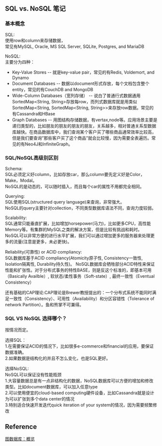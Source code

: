 ## SQL vs. NoSQL 笔记

### 基本概念

SQL:    
使用row和column来存储数据，  
常见有MySQL, Oracle, MS SQL Server, SQLite, Postgres, and MariaDB  

NoSQL:  
主要分为四种：  
* Key-Value Stores -- 就是key-value pair，常见的有Redis, Voldemort, and Dynamo  
* Document Databases -- 数据以document形式存放，每个文档包含整个entity，常见的有CouchDB and MongoDB  
* Wide-Column Databases（宽列存储） -- 说白了普通行式数据通用SortedMap<String, String>存放每row，而列式数据库就是用类似SortedMap<String, SortedMap<String, String>>来存放row数据。常见的有Cassandra和HBase  
* Graph Databases -- 用图结构存储数据，有vertax,node等。应用场景主要是递归类型的，比如朋友的朋友的朋友的朋友，关系越多，相对普通关系型数据库越快。在商品数据库中，我们查询某个客户买了哪些商品通常效率比较高，但是我们要查询”那些客户买了这个商品”就会比较慢，因为需要全表遍历。常见的有Neo4J和InfiniteGraph。


### SQL/NoSQL高级别区别

Schema:  
SQL必须定义好column，比如存放car，那么column要先定义好是Color，Make，Modal。  
NoSQL的是动态的，可以随时插入，而且每个car的属性不用都完全相同。  

Querying:  
SQL使用SQL(structured query language)来查询，非常强大。  
NoSQL的query主要针对collection，不同类型数据库语法不同，查询力度较弱。  

Scalability:  
SQL通常只能垂直扩展，比如增加horsepower(马力)，比如更多CPU，高性能Memory等。有集群的MySQL之类的解决方案，但是比较有挑战和耗时。  
NoSQL可以非常方便的进行水平扩展，我们可以通过增加更多的服务器来处理更多的流量(注意是更多，未必更快)。  

Reliability(可靠性) or ACID compliancy:  
SQL数据库基于ACID compliancy(Atomicity原子性, Consistency一致性, Isolation隔离性, Durability持久性)。
NoSQL数据库会牺牲部分ACID特性来保证性能和扩张性。对于分布式事务的特性BASE，则是反这个标准的，即基本可用（Basically Availble）, 软状态/柔性事务（Soft-state）, 最终一致性（Eventual Consistency）

还有基础的CAP理论:CAP理论是Brewer教授提出的：一个分布式系统不能同时满足一致性（Consistency）、可用性（Availability）和分区容错性（Tolerance of network Partition）。鱼和熊掌不可兼得。

### SQL VS NoSQL 选择哪个？
按情况而定。

选择SQL：   
1.在需要保证ACID的情况下，比如很多e-commerce和financial的应用，要保证数据准确。  
2.如果数据是结构化的并且不怎么变化，也是SQL更好。  

选择NoSQL:  
NoSQL可以保证没有性能瓶颈  
1.大容量数据总是有一点非结构化的数据，NoSQL数据库可以方便的增加和修改类型。比如document数据库，可以加入任意type  
2.可以使用便宜的cloud-based computing硬件设备，比如Cassandra就是设计为可以扩张到多个data center的情况  
3.特别适合快速开发迭代quick iteration of your system的情况，因为需要频繁修改  


## Reference
[图数据库：概览](https://zhuanlan.zhihu.com/p/64962725)
